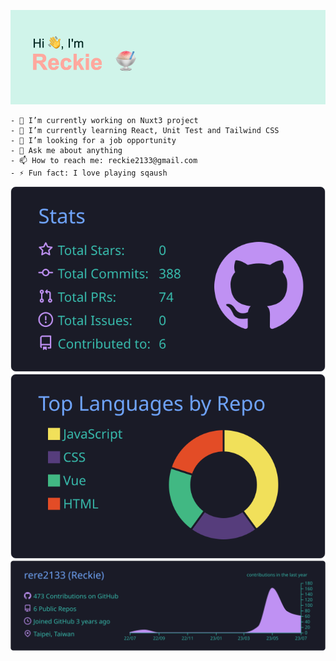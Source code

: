 ![](https://github.com/rere2133/rere2133/blob/main/header.png?raw=true)

```
- 🔭 I’m currently working on Nuxt3 project
- 🌱 I’m currently learning React, Unit Test and Tailwind CSS
- 🤔 I’m looking for a job opportunity
- 💬 Ask me about anything
- 📫 How to reach me: reckie2133@gmail.com
- ⚡ Fun fact: I love playing sqaush
```

![](https://raw.githubusercontent.com/rere2133/rere2133/main/profile-summary-card-output/tokyonight/3-stats.svg)
![](https://raw.githubusercontent.com/rere2133/rere2133/main/profile-summary-card-output/tokyonight/1-repos-per-language.svg)
![](https://raw.githubusercontent.com/rere2133/rere2133/main/profile-summary-card-output/tokyonight/0-profile-details.svg)
